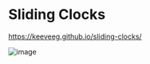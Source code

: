 # Sliding Clocks


https://keeveeg.github.io/sliding-clocks/


![image](https://user-images.githubusercontent.com/35378637/123801393-ae758a00-d903-11eb-9541-8720de68fb45.png)
 
